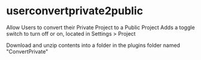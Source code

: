 # userconvertprivate2public
Allow Users to convert their Private Project to a Public Project
Adds a toggle switch to turn off or on, located in Settings > Project

Download and unzip contents into a folder in the plugins folder named "ConvertPrivate"
